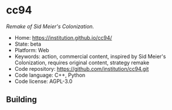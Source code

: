 # cc94

_Remake of Sid Meier's Colonization._

- Home: https://institution.github.io/cc94/
- State: beta
- Platform: Web
- Keywords: action, commercial content, inspired by Sid Meier's Colonization, requires original content, strategy remake
- Code repository: https://github.com/institution/cc94.git
- Code language: C++, Python
- Code license: AGPL-3.0

## Building
